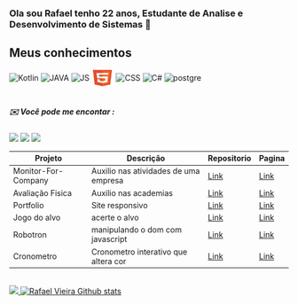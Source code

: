 ### Ola sou Rafael tenho 22 anos, Estudante de Analise e Desenvolvimento de Sistemas 👋


<h2> Meus conhecimentos </h2>

<div  style="display: inline_block">
  
<img align="center" alt="Kotlin" height="30" width="40" src="https://cdn.jsdelivr.net/gh/devicons/devicon/icons/kotlin/kotlin-original.svg"/>
<img align="center" alt="JAVA" height="30" width="40" src="https://cdn.jsdelivr.net/gh/devicons/devicon/icons/java/java-original.svg"/>
 <img align="center" alt="JS" height="30" width="40" src="https://cdn.jsdelivr.net/gh/devicons/devicon/icons/javascript/javascript-original.svg"/>
 <img align="center" alt="HTML" height="30" width="40" src="https://raw.githubusercontent.com/devicons/devicon/master/icons/html5/html5-original.svg"/>
  <img align="center" alt="CSS" height="30" width="40" src="https://cdn.jsdelivr.net/gh/devicons/devicon/icons/css3/css3-original.svg"/>
 <img align="center" alt="C#" height="30" width="40" src="https://cdn.jsdelivr.net/gh/devicons/devicon/icons/csharp/csharp-original.svg"/>
 <img align="center" alt="postgre" height="30" width="40" src="https://cdn.jsdelivr.net/gh/devicons/devicon/icons/postgresql/postgresql-original.svg"/>
</div>  
</br>
<div>
  <h5> ✉️ Você pode me encontar : </h5>
</div>
<p align="left">
  <a href="mailto:rafaelvieiracontatoonline@gmail.com" alt="Gmail">
  <img src="https://img.shields.io/badge/-Gmail-FF0000?style=flat-square&labelColor=FF0000&logo=gmail&logoColor=white&link=mailto:rafaelvieiracontatoonline@gmail.com" /></a>

  <a href="https://www.linkedin.com/in/https://www.linkedin.com/in/rafaelrvs//" alt="LinkedIn">
  <img src="https://img.shields.io/badge/-Linkedin-0e76a8?style=flat-square&logo=Linkedin&logoColor=white&link=https://www.linkedin.com/in/https://www.linkedin.com/in/rafaelrvs/" /></a>
  
  <a href="https://www.instagram.com/rafaelvieirv/?utm_source=qr&igshid=MzNlNGNkZWQ4Mg%3D%3D" alt="Instagram">
  <img src="https://img.shields.io/badge/-Instagram-DF0174?style=flat-square&labelColor=DF0174&logo=instagram&logoColor=white&link=https://https://www.instagram.com/rafaelvieirv/?utm_source=qr&igshid=MzNlNGNkZWQ4Mg%3D%3D"/></a>
</p>  

| Projeto | Descrição | Repositorio | Pagina |
|----------|----------|----------|----------|
| Monitor-For-Company | Auxilio nas atividades de uma empresa | [Link](https://github.com/rafaelrvs/Monitoring-for-Company.git)| [Link](https://monitoring-for-company.vercel.app/) |
| Avaliação Fisica | Auxilio nas academias| [Link](https://github.com/rafaelrvs/Avaliacao-Fisica.git)| [Link](https://avaliacao-fisica.vercel.app/) |
| Portfolio | Site responsivo | [Link](https://github.com/rafaelrvs/ambiente-site.git)| [Link](https://ambiente-site.vercel.app/) |
| Jogo do alvo | acerte o alvo | [Link](https://github.com/rafaelrvs/GameAlvo.git)| [Link](https://acerte-o-alvo.vercel.app/) |
| Robotron | manipulando o dom com javascript | [Link](https://github.com/rafaelrvs/manipulacaoDom.git)| [Link](https://manipulacao-dom-one.vercel.app/) |
| Cronometro |Cronometro interativo que altera cor  | [Link](https://github.com/rafaelrvs/stopwatch.git)| [Link](https://vercel.com/rafaelrvs/stopwatch/47YCuY5peBkGiYaoLsSeXzrBpvhX/) |
<br/>



<a href="https://github.com/rafaelrvs " alt="Gmail">
  <img align="end" src="https://github-readme-stats.vercel.app/api/top-langs/?username=rafaelrvs&theme=white-blue&hide_langs_below=1" />
</a>

<a href="https://github.com/rafaelrvs">
 <img align="start" src="https://github-readme-stats.vercel.app/api?username=rafaelrvs&show_icons=true&theme=white-blue&line_height=40"  alt="Rafael Vieira Github stats"/>
</a>




  
